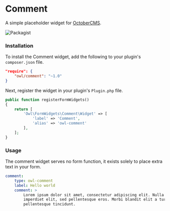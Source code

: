 # Comment
A simple placeholder widget for [OctoberCMS](http://octobercms.com).

![Packagist](https://img.shields.io/packagist/dm/owl/comment.svg)

### Installation
To install the Comment widget, add the following to your plugin's ```composer.json``` file.
```json
"require": {
    "owl/comment": "~1.0"
}
```
Next, register the widget in your plugin's ```Plugin.php``` file.
```php
public function registerFormWidgets()
{
    return [
        'Owl\FormWidgets\Comment\Widget' => [
            'label' => 'Comment',
            'alias' => 'owl-comment'
        ],
    ];
}
```

### Usage
The comment widget serves no form function, it exists solely to place extra text in your form.
```yaml
comment:
    type: owl-comment
    label: Hello world
    comment: >
        Lorem ipsum dolor sit amet, consectetur adipiscing elit. Nulla porttitor
        imperdiet elit, sed pellentesque eros. Morbi blandit elit a turpis 
        pellentesque tincidunt.
```